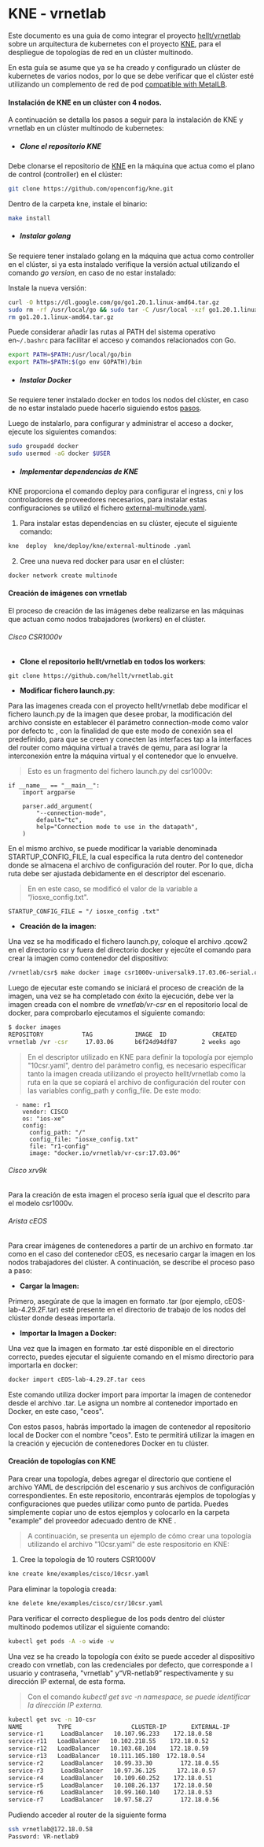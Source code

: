 # KNE - vrnetlab

Este documento es una guia de como integrar el proyecto [hellt/vrnetlab](https://github.com/hellt/vrnetlab "hellt/vrnetlab") sobre un arquitectura de kubernetes con el proyecto [KNE](https://github.com/openconfig/kne "KNE"), para el despliegue de topologías de red en un clúster multinodo.

En esta guía se asume que ya se ha creado y configurado un clúster de kubernetes de varios nodos, por lo que se debe verificar que el clúster esté utilizando un complemento de red de pod [compatible with MetalLB](https://metallb.universe.tf/installation/network-addons/).

#### Instalación de KNE en un clúster con 4 nodos.
A continuación se detalla los pasos a seguir para la instalación de KNE  y vrnetlab en un clúster multinodo de kubernetes: 
- #####  Clone el repositorio KNE 
Debe clonarse el repositorio de  [KNE](https://github.com/openconfig/kne "KNE") en la máquina que actua como el plano de control (controller) en el clúster:
  ```bash
git clone https://github.com/openconfig/kne.git
 ```
Dentro de la carpeta kne, instale el binario:
  ```bash
make install
 ```
-  #####  Instalar golang
Se requiere tener instalado golang en la máquina que actua como controller en el clúster, si ya esta instalado verifique la versión actual utilizando el comando *go version*, en caso de no estar instalado:

Instale la nueva versión:

  ```bash
 curl -O https://dl.google.com/go/go1.20.1.linux-amd64.tar.gz
 sudo rm -rf /usr/local/go && sudo tar -C /usr/local -xzf go1.20.1.linux- amd64.tar.gz
 rm go1.20.1.linux-amd64.tar.gz  
 ```

 Puede considerar añadir las rutas al PATH del sistema operativo en`~/.bashrc` para facilitar el acceso y comandos relacionados con Go.
  ```bash
  export PATH=$PATH:/usr/local/go/bin
  export PATH=$PATH:$(go env GOPATH)/bin
   ```
-  #####  Instalar Docker
Se requiere tener instalado docker en todos los nodos del clúster, en caso de no estar instalado puede hacerlo siguiendo estos [pasos](https://docs.docker.com/engine/install/ubuntu/#install-using-the-repository).

Luego de instalarlo, para  configurar y administrar el acceso a docker, ejecute los siguientes comandos:
  ```bash
sudo groupadd docker
sudo usermod -aG docker $USER
   ```
   -  #####  Implementar dependencias de KNE
KNE proporciona el comando deploy para configurar el ingress, cni y los controladores de proveedores necesarios, para instalar estas configuraciones se utilizó el fichero [external-multinode.yaml](https://github.com/openconfig/kne/blob/main/deploy/kne/external-multinode.yaml).

1.  Para instalar estas dependencias en su clúster, ejecute el siguiente comando:
  ```bash
kne  deploy  kne/deploy/kne/external-multinode .yaml
   ```
2. Cree una nueva red docker para usar en el clúster:
  ```bash
 docker network create multinode
   ```
#### Creación de imágenes con vrnetlab
El proceso de creación de las imágenes debe realizarse en las máquinas que actuan como nodos trabajadores (workers) en el clúster.
###### Cisco CSR1000v

- **Clone el repositorio hellt/vrnetlab en todos los workers**:

```shell
git clone https://github.com/hellt/vrnetlab.git
```

- **Modificar fichero launch.py**:

Para las imagenes creada con el proyecto hellt/vrnetlab debe modificar el fichero launch.py de la imagen que desee probar, la modificación del archivo consiste en establecer él parámetro connection-mode como valor por defecto tc , con la finalidad de que este modo de conexión sea el predefinido, para que se creen y conecten las interfaces tap a la interfaces del router como máquina virtual a través de qemu, para así lograr la interconexión entre la máquina virtual y el contenedor que lo envuelve.

> Esto es un fragmento del fichero launch.py del csr1000v:

```shell
if __name__ == "__main__":
    import argparse

    parser.add_argument(
        "--connection-mode",
        default="tc",
        help="Connection mode to use in the datapath",
    )
```
En el mismo archivo, se puede modificar la variable denominada STARTUP_CONFIG_FILE, la cual especifica la ruta dentro del contenedor donde se almacena el archivo de configuración del router. Por lo que, dicha ruta debe ser ajustada debidamente en el descriptor del escenario. 

> En en este caso, se modificó el valor de la variable a “/iosxe_config.txt".

```shell
STARTUP_CONFIG_FILE = "/ iosxe_config .txt"
```
- **Creación de la imagen**:

Una vez se ha modificado el fichero launch.py, coloque el archivo .qcow2 en el directorio csr y fuera del directorio docker y ejecúte el comando para crear la imagen como contenedor del dispositivo:

  ```bash
/vrnetlab/csr$ make docker image csr1000v-universalk9.17.03.06-serial.qcow2
```
Luego de ejecutar este comando se iniciará el proceso de creación de la imagen, una vez se ha completado con éxito la ejecución, debe ver la imagen creada con el nombre de *vrnetlab/vr-csr* en el repositorio local de docker, para comprobarlo ejecutamos el siguiente comando:
```bash
$ docker images
REPOSITORY           TAG            IMAGE  ID             CREATED            SIZE
vrnetlab /vr -csr     17.03.06      b6f24d94df87       2 weeks ago      1.89 GB
```
> En el descriptor utilizado en KNE para definir la topología por ejemplo "10csr.yaml", dentro del parámetro config, es necesario especificar tanto la imagen creada utilizando el proyecto hellt/vrnetlab como la ruta en la que se copiará el archivo de configuración del router con las variables config_path y config_file. De este modo:
```shell
  - name: r1
    vendor: CISCO
    os: "ios-xe"
    config:
      config_path: "/"
      config_file: "iosxe_config.txt"
      file: "r1-config"
      image: "docker.io/vrnetlab/vr-csr:17.03.06"
```

###### Cisco xrv9k 

Para la creación de esta imagen el proceso sería igual que el descrito para el modelo csr1000v.

###### Arista cEOS

Para crear imágenes de contenedores a partir de un archivo en formato .tar como en el caso del contenedor cEOS, es necesario cargar la imagen en los nodos trabajadores del clúster. A continuación, se describe el proceso paso a paso:

- **Cargar la Imagen:**

Primero, asegúrate de que la imagen en formato .tar (por ejemplo, cEOS-lab-4.29.2F.tar) esté presente en el directorio de trabajo de los nodos del clúster donde deseas importarla.

- **Importar la Imagen a Docker:**

Una vez que la imagen en formato .tar esté disponible en el directorio correcto, puedes ejecutar el siguiente comando en el mismo directorio para importarla en docker:

```bash
docker import cEOS-lab-4.29.2F.tar ceos
```

Este comando utiliza docker import para importar la imagen de contenedor desde el archivo .tar. Le asigna un nombre al contenedor importado en Docker, en este caso, "ceos".

Con estos pasos, habrás importado la imagen de contenedor al repositorio local de Docker con el nombre "ceos". Esto te permitirá utilizar la imagen en la creación y ejecución de contenedores Docker en tu clúster.


#### Creación de topologías con  KNE
Para crear una topología, debes agregar el directorio que contiene el archivo YAML de descripción del escenario y sus archivos de configuración correspondientes. En este repositorio, encontrarás ejemplos de topologías y configuraciones que puedes utilizar como punto de partida. Puedes simplemente copiar uno de estos ejemplos y colocarlo en la carpeta "example" del proveedor adecuado dentro de KNE .

>A continuación, se presenta un ejemplo de cómo crear una topología utilizando el archivo "10csr.yaml" de este respositorio en KNE:

1. Cree  la topología de 10 routers CSR1000V
  ```bash
kne create kne/examples/cisco/10csr.yaml
   ```

Para eliminar la topología creada:
  ```bash
kne delete kne/examples/cisco/csr/10csr.yaml
   ```
Para verificar el correcto despliegue de los pods dentro del clúster multinodo podemos utilizar el siguiente comando:
  ```bash
kubectl get pods -A -o wide -w
   ```
Una vez se ha creado la topología con éxito se puede acceder al dispositivo creado con vrnetlab, con las credenciales por defecto, que corresponde a l usuario y contraseña,  "vrnetlab" y“VR-netlab9” respectivamente y su dirección IP external, de esta forma.

> Con el comando *kubectl get svc -n namespace, se puede identificar la dirección IP externa.*

  ```bash
kubectl get svc -n 10-csr
NAME          TYPE                 CLUSTER-IP       EXTERNAL-IP  
service-r1     LoadBalancer   10.107.96.233    172.18.0.58 
service-r11   LoadBalancer   10.102.218.55    172.18.0.52   
service-r12   LoadBalancer   10.103.68.104    172.18.0.59   
service-r13   LoadBalancer   10.111.105.180  172.18.0.54   
service-r2     LoadBalancer   10.99.33.30        172.18.0.55   
service-r3     LoadBalancer   10.97.36.125      172.18.0.57   
service-r4     LoadBalancer   10.109.60.252    172.18.0.51   
service-r5     LoadBalancer   10.108.26.137    172.18.0.50   
service-r6     LoadBalancer   10.99.160.140    172.18.0.53   
service-r7     LoadBalancer   10.97.58.27        172.18.0.56   
 ```
 Pudiendo acceder al router de la siguiente forma
  ```bash
ssh vrnetlab@172.18.0.58
Password: VR-netlab9
   ```











